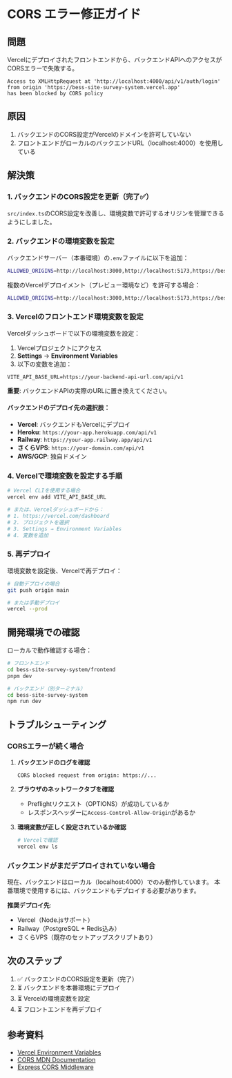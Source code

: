 # CORS エラー修正ガイド

## 問題

Vercelにデプロイされたフロントエンドから、バックエンドAPIへのアクセスがCORSエラーで失敗する。

```
Access to XMLHttpRequest at 'http://localhost:4000/api/v1/auth/login' 
from origin 'https://bess-site-survey-system.vercel.app' 
has been blocked by CORS policy
```

## 原因

1. バックエンドのCORS設定がVercelのドメインを許可していない
2. フロントエンドがローカルのバックエンドURL（localhost:4000）を使用している

## 解決策

### 1. バックエンドのCORS設定を更新（完了✅）

`src/index.ts`のCORS設定を改善し、環境変数で許可するオリジンを管理できるようにしました。

### 2. バックエンドの環境変数を設定

バックエンドサーバー（本番環境）の`.env`ファイルに以下を追加：

```bash
ALLOWED_ORIGINS=http://localhost:3000,http://localhost:5173,https://bess-site-survey-system.vercel.app
```

複数のVercelデプロイメント（プレビュー環境など）を許可する場合：

```bash
ALLOWED_ORIGINS=http://localhost:3000,http://localhost:5173,https://bess-site-survey-system.vercel.app,https://*.vercel.app
```

### 3. Vercelのフロントエンド環境変数を設定

Vercelダッシュボードで以下の環境変数を設定：

1. Vercelプロジェクトにアクセス
2. **Settings** → **Environment Variables**
3. 以下の変数を追加：

```
VITE_API_BASE_URL=https://your-backend-api-url.com/api/v1
```

**重要**: バックエンドAPIの実際のURLに置き換えてください。

#### バックエンドのデプロイ先の選択肢：

- **Vercel**: バックエンドもVercelにデプロイ
- **Heroku**: `https://your-app.herokuapp.com/api/v1`
- **Railway**: `https://your-app.railway.app/api/v1`
- **さくらVPS**: `https://your-domain.com/api/v1`
- **AWS/GCP**: 独自ドメイン

### 4. Vercelで環境変数を設定する手順

```bash
# Vercel CLIを使用する場合
vercel env add VITE_API_BASE_URL

# または、Vercelダッシュボードから：
# 1. https://vercel.com/dashboard
# 2. プロジェクトを選択
# 3. Settings → Environment Variables
# 4. 変数を追加
```

### 5. 再デプロイ

環境変数を設定後、Vercelで再デプロイ：

```bash
# 自動デプロイの場合
git push origin main

# または手動デプロイ
vercel --prod
```

## 開発環境での確認

ローカルで動作確認する場合：

```bash
# フロントエンド
cd bess-site-survey-system/frontend
pnpm dev

# バックエンド（別ターミナル）
cd bess-site-survey-system
npm run dev
```

## トラブルシューティング

### CORSエラーが続く場合

1. **バックエンドのログを確認**
   ```
   CORS blocked request from origin: https://...
   ```

2. **ブラウザのネットワークタブを確認**
   - Preflightリクエスト（OPTIONS）が成功しているか
   - レスポンスヘッダーに`Access-Control-Allow-Origin`があるか

3. **環境変数が正しく設定されているか確認**
   ```bash
   # Vercelで確認
   vercel env ls
   ```

### バックエンドがまだデプロイされていない場合

現在、バックエンドはローカル（localhost:4000）でのみ動作しています。
本番環境で使用するには、バックエンドもデプロイする必要があります。

**推奨デプロイ先**:
- Vercel（Node.jsサポート）
- Railway（PostgreSQL + Redis込み）
- さくらVPS（既存のセットアップスクリプトあり）

## 次のステップ

1. ✅ バックエンドのCORS設定を更新（完了）
2. ⏳ バックエンドを本番環境にデプロイ
3. ⏳ Vercelの環境変数を設定
4. ⏳ フロントエンドを再デプロイ

## 参考資料

- [Vercel Environment Variables](https://vercel.com/docs/concepts/projects/environment-variables)
- [CORS MDN Documentation](https://developer.mozilla.org/en-US/docs/Web/HTTP/CORS)
- [Express CORS Middleware](https://expressjs.com/en/resources/middleware/cors.html)
